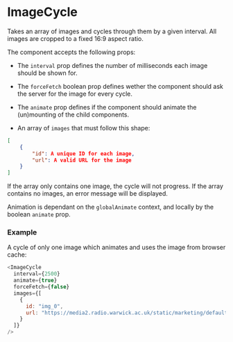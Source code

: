 # ImageCycle

Takes an array of images and cycles through them by a given interval. All images are cropped to a fixed 16:9 aspect ratio.

The component accepts the following props:

- The `interval` prop defines the number of milliseconds each image should be shown for.

- The `forceFetch` boolean prop defines wether the component should ask the server for the image for every cycle.

- The `animate` prop defines if the component should animate the (un)mounting of the child components.

- An array of `images` that must follow this shape:

```JSON
[
    {
        "id": A unique ID for each image,
        "url": A valid URL for the image
    }
]
```

If the array only contains one image, the cycle will not progress. If the array contains no images, an error message will be displayed.

Animation is dependant on the `globalAnimate` context, and locally by the boolean `animate` prop.

### Example

A cycle of only one image which animates and uses the image from browser cache:

```javascript
<ImageCycle
  interval={2500}
  animate={true}
  forceFetch={false}
  images={[
    {
      id: "img_0",
      url: "https://media2.radio.warwick.ac.uk/static/marketing/default"
    }
  ]}
/>
```
